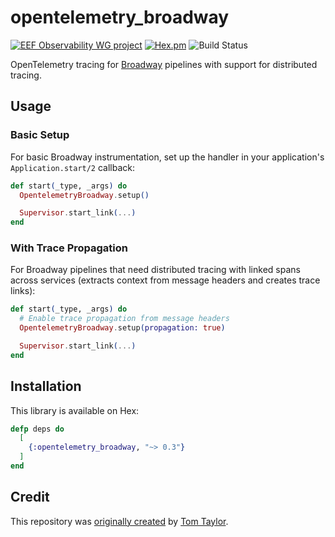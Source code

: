 # opentelemetry_broadway

[![EEF Observability WG project](https://img.shields.io/badge/EEF-Observability-black)](https://github.com/erlef/eef-observability-wg)
[![Hex.pm](https://img.shields.io/hexpm/v/opentelemetry_cowboy)](https://hex.pm/packages/opentelemetry_cowboy)
![Build Status](https://github.com/open-telemetry/opentelemetry-erlang-contrib/workflows/Erlang/badge.svg)

OpenTelemetry tracing for [Broadway](https://elixir-broadway.org/) pipelines with support for distributed tracing.

## Usage

### Basic Setup

For basic Broadway instrumentation, set up the handler in your application's `Application.start/2` callback:

```elixir
def start(_type, _args) do
  OpentelemetryBroadway.setup()

  Supervisor.start_link(...)
end
```

### With Trace Propagation

For Broadway pipelines that need distributed tracing with linked spans across services (extracts context from message headers and creates trace links):

```elixir
def start(_type, _args) do
  # Enable trace propagation from message headers
  OpentelemetryBroadway.setup(propagation: true)

  Supervisor.start_link(...)
end
```

## Installation

This library is available on Hex:

```elixir
defp deps do
  [
    {:opentelemetry_broadway, "~> 0.3"}
  ]
end
```

## Credit

This repository was [originally created](https://github.com/breakroom/opentelemetry_broadway) by [Tom Taylor](https://github.com/tomtaylor).
